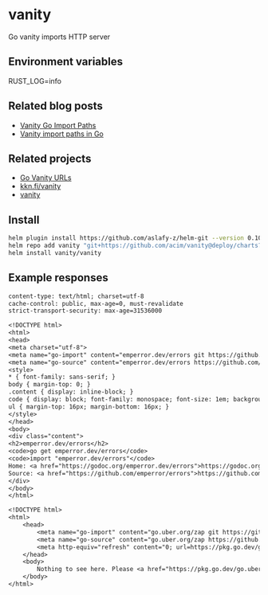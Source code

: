 # vanity

Go vanity imports HTTP server

## Environment variables

RUST_LOG=info

## Related blog posts

- [Vanity Go Import Paths](https://blog.bramp.net/post/2017/10/02/vanity-go-import-paths/)
- [Vanity import paths in Go](https://sagikazarmark.hu/blog/vanity-import-paths-in-go/)

## Related projects

- [Go Vanity URLs](https://github.com/GoogleCloudPlatform/govanityurls)
- [kkn.fi/vanity](https://github.com/kare/vanity)
- [vanity](https://github.com/hawx/vanity)

## Install

```sh
helm plugin install https://github.com/aslafy-z/helm-git --version 0.10.0
helm repo add vanity "git+https://github.com/acim/vanity@deploy/charts?ref=main"
helm install vanity/vanity
```

## Example responses

```txt
content-type: text/html; charset=utf-8
cache-control: public, max-age=0, must-revalidate
strict-transport-security: max-age=31536000

<!DOCTYPE html>
<html>
<head>
<meta charset="utf-8">
<meta name="go-import" content="emperror.dev/errors git https://github.com/emperror/errors">
<meta name="go-source" content="emperror.dev/errors https://github.com/emperror/errors https://github.com/emperror/errors/tree/master{/dir} https://github.com/emperror/errors/blob/master{/dir}/{file}#L{line}">
<style>
* { font-family: sans-serif; }
body { margin-top: 0; }
.content { display: inline-block; }
code { display: block; font-family: monospace; font-size: 1em; background-color: #d5d5d5; padding: 1em; margin-bottom: 16px; }
ul { margin-top: 16px; margin-bottom: 16px; }
</style>
</head>
<body>
<div class="content">
<h2>emperror.dev/errors</h2>
<code>go get emperror.dev/errors</code>
<code>import "emperror.dev/errors"</code>
Home: <a href="https://godoc.org/emperror.dev/errors">https://godoc.org/emperror.dev/errors</a><br/>
Source: <a href="https://github.com/emperror/errors">https://github.com/emperror/errors</a><br/>
</div>
</body>
</html>
```

```txt
<!DOCTYPE html>
<html>
    <head>
        <meta name="go-import" content="go.uber.org/zap git https://github.com/uber-go/zap">
        <meta name="go-source" content="go.uber.org/zap https://github.com/uber-go/zap https://github.com/uber-go/zap/tree/master{/dir} https://github.com/uber-go/zap/tree/master{/dir}/{file}#L{line}">
        <meta http-equiv="refresh" content="0; url=https://pkg.go.dev/go.uber.org/zap/errors">
    </head>
    <body>
        Nothing to see here. Please <a href="https://pkg.go.dev/go.uber.org/zap/errors">move along</a>.
    </body>
</html>
```
